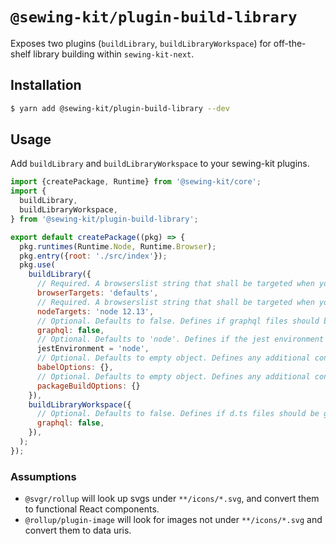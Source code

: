 # `@sewing-kit/plugin-build-library`

Exposes two plugins (`buildLibrary`, `buildLibraryWorkspace`) for off-the-shelf library building within `sewing-kit-next`.

## Installation

```sh
$ yarn add @sewing-kit/plugin-build-library --dev
```

## Usage

Add `buildLibrary` and `buildLibraryWorkspace` to your sewing-kit plugins.

```js
import {createPackage, Runtime} from '@sewing-kit/core';
import {
  buildLibrary,
  buildLibraryWorkspace,
} from '@sewing-kit/plugin-build-library';

export default createPackage((pkg) => {
  pkg.runtimes(Runtime.Node, Runtime.Browser);
  pkg.entry({root: './src/index'});
  pkg.use(
    buildLibrary({
      // Required. A browserslist string that shall be targeted when your runtime includes `Runtime.Browser`
      browserTargets: 'defaults',
      // Required. A browserslist string that shall be targeted when your runtime includes `Runtime.Node`
      nodeTargets: 'node 12.13',
      // Optional. Defaults to false. Defines if graphql files should be processed.
      graphql: false,
      // Optional. Defaults to 'node'. Defines if the jest environment should be 'node' or 'jsdom'.
      jestEnvironment = 'node',
      // Optional. Defaults to empty object. Defines any additional config to pass to plugin-babel
      babelOptions: {},
      // Optional. Defaults to empty object. Defines any additional config to pass to plugin-package-build
      packageBuildOptions: {}
    }),
    buildLibraryWorkspace({
      // Optional. Defaults to false. Defines if d.ts files should be generated for graphql files.
      graphql: false,
    }),
  );
});
```

### Assumptions

- `@svgr/rollup` will look up svgs under `**/icons/*.svg`, and convert them to functional React components.
- `@rollup/plugin-image` will look for images not under `**/icons/*.svg` and convert them to data uris.
